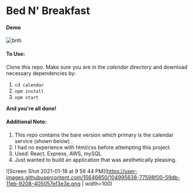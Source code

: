 # Bed N' Breakfast

####

#### Demo

![bnb](https://user-images.githubusercontent.com/15646850/104991937-bdf7bb00-59d4-11eb-92cf-a74bc69d09e9.gif)

#### To Use:

Clone this repo. Make sure you are in the <em>calendar</em> directory and download necessary dependencies by:

1. `cd calendar`
2. `npm install`
3. `npm start`

<strong>And you're all done!</strong>

#### Additional Note:

1. This repo contains the bare version which primary is the calendar service (shown below) .
2. I had no experience with html/css before attempting this project.
3. Used: React, Express, AWS, mySQL
4. Just wanted to build an application that was aesthetically pleasing.


![Screen Shot 2021-01-18 at 9 56 44 PM](https://user-images.githubusercontent.com/15646850/104995638-77598f00-59db-11eb-9208-405057ef3e3e.png | width=100)
